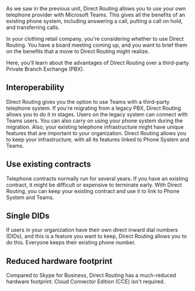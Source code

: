 As we saw in the previous unit, Direct Routing allows you to use your own telephone provider with Microsoft Teams. This gives all the benefits of an existing phone system, including answering a call, putting a call on hold, and transferring calls.

In your clothing retail company, you're considering whether to use Direct Routing. You have a board meeting coming up, and you want to brief them on the benefits that a move to Direct Routing might realize.

Here, you'll learn about the advantages of Direct Routing over a third-party Private Branch Exchange (PBX).

## Interoperability

Direct Routing gives you the option to use Teams with a third-party telephone system. If you're migrating from a legacy PBX, Direct Routing allows you to do it in stages.  Users on the legacy system can connect with Teams users. You can also carry on using your phone system during the migration.
Also, your existing telephone infrastructure might have unique features that are important to your organization. Direct Routing allows you to keep your infrastructure, with all its features linked to Phone System and Teams.

## Use existing contracts

Telephone contracts normally run for several years. If you have an existing contract, it might be difficult or expensive to terminate early. With Direct Routing, you can keep your existing contract and use it to link to Phone System and Teams.

## Single DIDs

If users in your organization have their own direct inward dial numbers (DIDs), and this is a feature you want to keep, Direct Routing allows you to do this. Everyone keeps their existing phone number.

## Reduced hardware footprint

Compared to Skype for Business, Direct Routing has a much-reduced hardware footprint. Cloud Connector Edition (CCE) isn't required.
